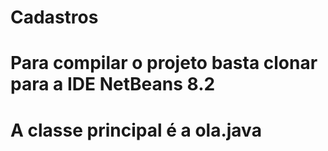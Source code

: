 # Cadastros

# Para compilar o projeto basta clonar para a IDE NetBeans 8.2
# A classe principal é a ola.java
